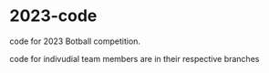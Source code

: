 # 2023-code
code for 2023 Botball competition. 

code for indivudial team members are in their respective branches
